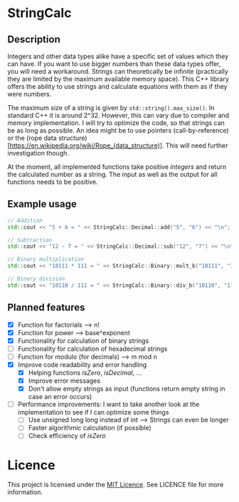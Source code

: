 # StringCalc

## Description

Integers and other data types alike have a specific set of values which they can have. If you want to use bigger numbers than these data types offer, you will need a workaround. Strings can theoretically be infinite (practically they are limited by the maximum available memory space). This C++ library offers the ability to use strings and calculate equations with them as if they were numbers.

The maximum size of a string is given by `std::string().max_size()`. In standard C++ it is around 2^32. However, this can vary due to compiler and memory implementation. I will try to optimize the code, so that strings can be as long as possible. An idea might be to use pointers (call-by-reference) or the (rope data structure)[https://en.wikipedia.org/wiki/Rope_(data_structure)]. This will need further investigation though.

At the moment, all implemented functions take positive _integers_ and return the calculated number as a string. The input as well as the output for all functions needs to be positive.

## Example usage

```cpp
// Addition
std::cout << "5 + 6 = " << StringCalc::Decimal::add("5", "6") << "\n";

// Subtraction
std::cout << "12 - 7 = " << StringCalc::Decimal::sub("12", "7") << "\n";

// Binary multiplication
std::cout << "10111 * 111 = " << StringCalc::Binary::mult_b("10111", "111") << "\n";

// Binary division
std::cout << "10110 / 111 = " << StringCalc::Binary::div_b("10110", "111") << "\n";
```

## Planned features

- [x] Function for factorials --> n!
- [x] Function for power --> base^exponent
- [x] Functionality for calculation of binary strings
- [ ] Functionality for calculation of hexadecimal strings
- [ ] Function for modulo (for decimals) --> m mod n
- [x] Improve code readability and error handling
    - [x] Helping functions _isZero_, _isDecimal_, ...
    - [x] Improve error messages
    - [x] Don't allow empty strings as input (functions return empty string in case an error occurs)
- [ ] Performance improvements: I want to take another look at the implementation to see if I can optimize some things
    - [ ] Use unsigned long long instead of int --> Strings can even be longer
    - [ ] Faster algorithmic calculation (if possible)
    - [ ] Check efficiency of _isZero_

# Licence

This project is licensed under the [MIT Licence](https://mit-license.org/). See LICENCE file for more information.
